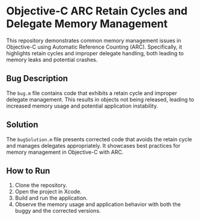 # Objective-C ARC Retain Cycles and Delegate Memory Management

This repository demonstrates common memory management issues in Objective-C using Automatic Reference Counting (ARC).  Specifically, it highlights retain cycles and improper delegate handling, both leading to memory leaks and potential crashes.

## Bug Description
The `bug.m` file contains code that exhibits a retain cycle and improper delegate management. This results in objects not being released, leading to increased memory usage and potential application instability.

## Solution
The `bugSolution.m` file presents corrected code that avoids the retain cycle and manages delegates appropriately.  It showcases best practices for memory management in Objective-C with ARC.

## How to Run
1. Clone the repository.
2. Open the project in Xcode.
3. Build and run the application.
4. Observe the memory usage and application behavior with both the buggy and the corrected versions.